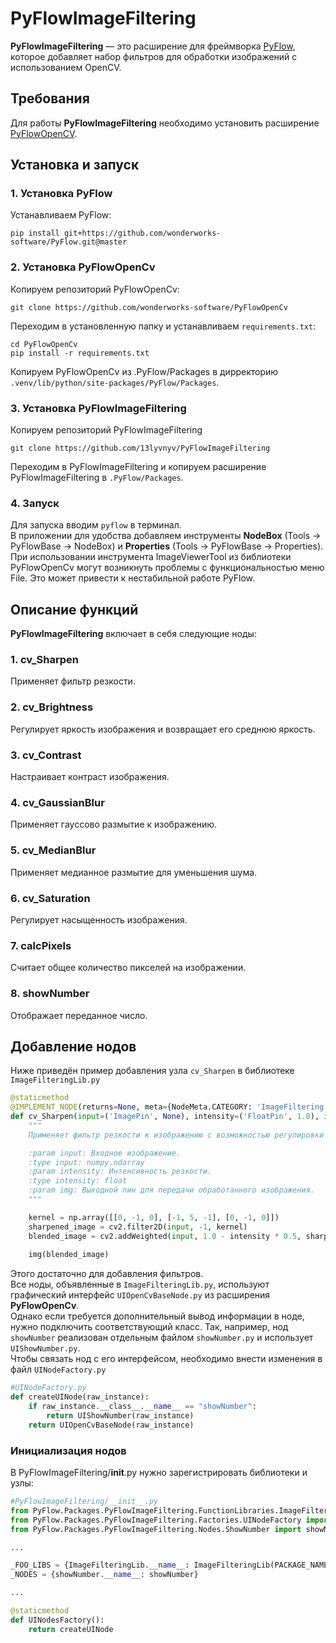 # PyFlowImageFiltering

**PyFlowImageFiltering** — это расширение для фреймворка [PyFlow](https://github.com/wonderworks-software/PyFlow), которое добавляет набор фильтров для обработки изображений с использованием OpenCV.

## Требования

Для работы **PyFlowImageFiltering** необходимо установить расширение [PyFlowOpenCV](https://github.com/wonderworks-software/PyFlowOpenCv).

## Установка и запуск
### 1. Установка PyFlow
Устанавливаем PyFlow:
```
pip install git+https://github.com/wonderworks-software/PyFlow.git@master
```
### 2. Установка PyFlowOpenCv
Копируем репозиторий PyFlowOpenCv:
```
git clone https://github.com/wonderworks-software/PyFlowOpenCv
```
Переходим в установленную папку и устанавливаем `requirements.txt`:
```
cd PyFlowOpenCv
pip install -r requirements.txt
```
Копируем PyFlowOpenCv из .PyFlow/Packages в дирректорию `.venv/lib/python/site-packages/PyFlow/Packages`.
### 3. Установка PyFlowImageFiltering
Копируем репозиторий PyFlowImageFiltering
```
git clone https://github.com/13lyvnyv/PyFlowImageFiltering
```
Переходим в PyFlowImageFiltering и копируем расширение PyFlowImageFiltering в `.PyFlow/Packages`.

### 4. Запуск
Для запуска вводим `pyflow` в терминал.  
В приложении для удобства добавляем инструменты **NodeBox** (Tools -> PyFlowBase -> NodeBox) и **Properties** (Tools -> PyFlowBase -> Properties).  
При использовании инструмента ImageViewerTool из библиотеки PyFlowOpenCv могут возникнуть проблемы с функциональностью меню File. Это может привести к нестабильной работе PyFlow.

## Описание функций

**PyFlowImageFiltering** включает в себя следующие ноды:

### 1. cv_Sharpen
Применяет фильтр резкости.



### 2. cv_Brightness
Регулирует яркость изображения и возвращает его среднюю яркость.



### 3. cv_Contrast
Настраивает контраст изображения.



### 4. cv_GaussianBlur
Применяет гауссово размытие к изображению.



### 5. cv_MedianBlur
Применяет медианное размытие для уменьшения шума.



### 6. cv_Saturation
Регулирует насыщенность изображения.



### 7. calcPixels
Считает общее количество пикселей на изображении.



### 8. showNumber
Отображает переданное число.



## Добавление нодов


Ниже приведён пример добавления узла `cv_Sharpen` в библиотеке `ImageFilteringLib.py`

```python
@staticmethod
@IMPLEMENT_NODE(returns=None, meta={NodeMeta.CATEGORY: 'ImageFiltering', NodeMeta.KEYWORDS: []})
def cv_Sharpen(input=('ImagePin', None), intensity=('FloatPin', 1.0), img=(REF, ('ImagePin', None))):
    """
    Применяет фильтр резкости к изображению с возможностью регулировки интенсивности.

    :param input: Входное изображение.
    :type input: numpy.ndarray
    :param intensity: Интенсивность резкости.
    :type intensity: float
    :param img: Выходной пин для передачи обработанного изображения.
    """

    kernel = np.array([[0, -1, 0], [-1, 5, -1], [0, -1, 0]])
    sharpened_image = cv2.filter2D(input, -1, kernel)
    blended_image = cv2.addWeighted(input, 1.0 - intensity * 0.5, sharpened_image, intensity * 0.5, 0)
    
    img(blended_image)
```
Этого достаточно для добавления фильтров.  
Все ноды, объявленные в `ImageFilteringLib.py`, используют графический интерфейс `UIOpenCvBaseNode.py` из расширения **PyFlowOpenCv**.   
Однако если требуется дополнительный вывод информации в ноде, нужно подключить соответствующий класс.
Так, например, нод `showNumber` реализован отдельным файлом `showNumber.py` и использует `UIShowNumber.py`.  
Чтобы связать нод с его интерфейсом, необходимо внести изменения в файл `UINodeFactory.py`
```python
#UINodeFactory.py
def createUINode(raw_instance):
	if raw_instance.__class__.__name__ == "showNumber":
		return UIShowNumber(raw_instance)
	return UIOpenCvBaseNode(raw_instance)
```
### Инициализация нодов
В PyFlowImageFiltering/__init__.py нужно зарегистрировать библиотеки и узлы:
```python
#PyFlowImageFiltering/__init__.py
from PyFlow.Packages.PyFlowImageFiltering.FunctionLibraries.ImageFilteringLib import ImageFilteringLib
from PyFlow.Packages.PyFlowImageFiltering.Factories.UINodeFactory import createUINode
from PyFlow.Packages.PyFlowImageFiltering.Nodes.ShowNumber import showNumber

...

_FOO_LIBS = {ImageFilteringLib.__name__: ImageFilteringLib(PACKAGE_NAME)}
_NODES = {showNumber.__name__: showNumber}

...

@staticmethod
def UINodesFactory():
	return createUINode
```


